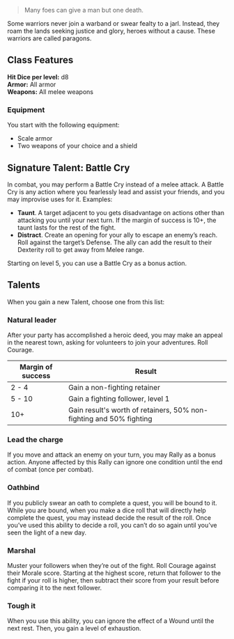 > Many foes can give a man but one death.

Some warriors never join a warband or swear fealty to a jarl. Instead, they roam the lands seeking justice and glory, heroes without a cause. These warriors are called paragons.
## Class Features
**Hit Dice per level:** d8\
**Armor:** All armor\
**Weapons:** All melee weapons
### Equipment
You start with the following equipment:

- Scale armor
- Two weapons of your choice and a shield
## Signature Talent: Battle Cry
In combat, you may perform a Battle Cry instead of a melee attack. A Battle Cry is any action where you fearlessly lead and assist your friends, and you may improvise uses for it. Examples:

- **Taunt**. A target adjacent to you gets disadvantage on actions other than attacking you until your next turn. If the margin of success is 10+, the taunt lasts for the rest of the fight.
- **Distract**. Create an opening for your ally to escape an enemy’s reach. Roll against the target’s Defense. The ally can add the result to their Dexterity roll to get away from Melee range.

Starting on level 5, you can use a Battle Cry as a bonus action.
## Talents
When you gain a new Talent, choose one from this list:
### Natural leader

After your party has accomplished a heroic deed, you may make an appeal in the nearest town, asking for volunteers to join your adventures. Roll Courage.

| Margin of success | Result |
| ---- | ---- |
| 2 - 4 | Gain a non-fighting retainer |
| 5 - 10 | Gain a fighting follower, level 1 |
| 10+  | Gain result's worth of retainers, 50% non-fighting and 50% fighting  |
### Lead the charge
If you move and attack an enemy on your turn, you may Rally as a bonus action. Anyone affected by this Rally can ignore one condition until the end of combat (once per combat).
### Oathbind
If you publicly swear an oath to complete a quest, you will be bound to it. While you are bound, when you make a dice roll that will directly help complete the quest, you may instead decide the result of the roll. Once you’ve used this ability to decide a roll, you can’t do so again until you’ve seen the light of a new day.
### Marshal
Muster your followers when they’re out of the fight. Roll Courage against their Morale score. Starting at the highest score, return that follower to the fight if your roll is higher, then subtract their score from your result before comparing it to the next follower.
### Tough it
When you use this ability, you can ignore the effect of a Wound until the next rest. Then, you gain a level of exhaustion.